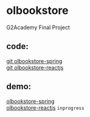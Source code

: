# olbookstore
G2Academy Final Project

## code:
[git olbookstore-spring](https://github.com/an66a/olbookstore/tree/olbookstore-spring)\
[git olbookstore-reactjs](https://github.com/an66a/olbookstore/tree/olbookstore-reactjs)

## demo:
[olbookstore-spring](https://olbookstore.herokuapp.com)\
[olbookstore-reactjs](https://olbookstore.web.app) `inprogress`
